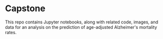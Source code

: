 # Capstone

This repo contains Jupyter notebooks, along with related code, images, and data for an analysis on the prediction of age-adjusted Alzheimer's mortality rates. 

